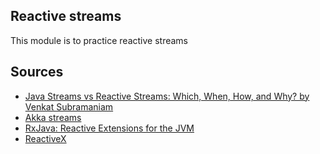 ## Reactive streams

This module is to practice reactive streams

## Sources
- [Java Streams vs Reactive Streams: Which, When, How, and Why? by Venkat Subramaniam](https://youtu.be/kG2SEcl1aMM?t=4487)
- [Akka streams](https://github.com/eugenp/tutorials/tree/master/akka-streams/src/test/java/com/baeldung/akkastreams)
- [RxJava: Reactive Extensions for the JVM](https://github.com/ReactiveX/RxJava)
- [ReactiveX](https://reactivex.io/intro.html)
